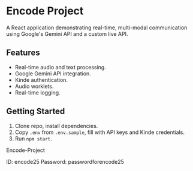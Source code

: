 # Encode Project

A React application demonstrating real-time, multi-modal communication using Google's Gemini API and a custom live API.

## Features

*   Real-time audio and text processing.
*   Google Gemini API integration.
*   Kinde authentication.
*  Audio worklets.
*   Real-time logging.

## Getting Started

1.  Clone repo, install dependencies.
2.  Copy `.env` from `.env.sample`, fill with API keys and Kinde credentials.
3.  Run `npm start`.

Encode-Project

ID: encode25
Password: passwordforencode25

